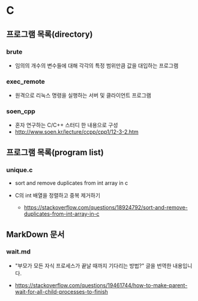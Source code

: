 # C

## 프로그램 목록(directory)

### brute

* 임의의 개수의 변수들에 대해 각각의 특정 범위만큼 값을 대입하는 프로그램

### exec_remote

* 원격으로 리눅스 명령을 실행하는 서버 및 클라이언트 프로그램

### soen_cpp

* 혼자 연구하는 C/C++ 스터디 한 내용으로 구성
* http://www.soen.kr/lecture/ccpp/cpp1/12-3-2.htm

## 프로그램 목록(program list)

### unique.c

* sort and remove duplicates from int array in c

* C의 int 배열을 정렬하고 중복 제거하기

  - https://stackoverflow.com/questions/18924792/sort-and-remove-duplicates-from-int-array-in-c

## MarkDown 문서

### wait.md

* "부모가 모든 자식 프로세스가 끝날 때까지 기다리는 방법?" 글을 번역한 내용입니다.

* https://stackoverflow.com/questions/19461744/how-to-make-parent-wait-for-all-child-processes-to-finish
